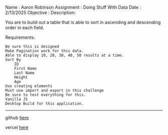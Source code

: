 Name : Aaron Robinson
Assignment : Doing Stuff With Data
Date : 2/13/2025
Objective :
Description:

You are to build out a table that is able to sort in ascending and descending order in each field.

Requirements:

    Be sure this is designed
    Make Pagination work for this data.
    Able to display 10, 20, 30, 40, 50 results at a time.
    Sort By
        ID
        First Name
        Last Name
        Height
        Age
    Use creating elements
    Must use import and export in this challenge
    Be sure to test everything for this.
    Vanilla JS
    Desktop Build for this application.

---

github [here](https://github.com/wraithio/Challenge2-SortingData)

vercel [here](https://challenge2-sorting-data-alpha.vercel.app/)
